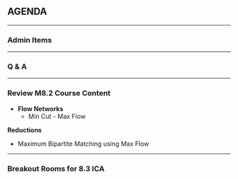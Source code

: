 ## AGENDA

---  

### Admin Items  

---  

### Q & A

---  
### Review M8.2 Course Content 

- **Flow Networks**  
  - Min Cut - Max Flow

**Reductions**
  - Maximum Bipartite Matching using Max Flow
  
---  

### Breakout Rooms for 8.3 ICA


